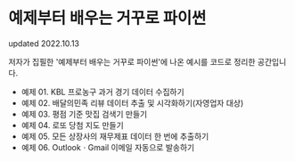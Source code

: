 # 예제부터 배우는 거꾸로 파이썬
updated 2022.10.13

저자가 집필한 '예제부터 배우는 거꾸로 파이썬'에 나온 예시를 코드로 정리한 공간입니다.
- 예제 01. KBL 프로농구 과거 경기 데이터 수집하기
- 예제 02. 배달의민족 리뷰 데이터 추출 및 시각화하기(자영업자 대상)
- 예제 03. 평점 기준 맛집 검색기 만들기
- 예제 04. 로또 당첨 지도 만들기
- 예제 05. 모든 상장사의 재무제표 데이터 한 번에 추출하기
- 예제 06. OutlookㆍGmail 이메일 자동으로 발송하기
